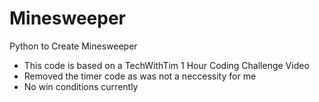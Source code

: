 # Minesweeper
Python to Create Minesweeper
* This code is based on a TechWithTim 1 Hour Coding Challenge Video
* Removed the timer code as was not a neccessity for me
* No win conditions currently
